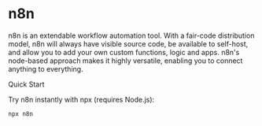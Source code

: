 # n8n
 
n8n is an extendable workflow automation tool. With a fair-code distribution model, n8n will always have visible source code, be available to self-host, and allow you to add your own custom functions, logic and apps. n8n's node-based approach makes it highly versatile, enabling you to connect anything to everything.

 
Quick Start

Try n8n instantly with npx (requires Node.js):

```
npx n8n
```
 
